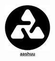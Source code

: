 <div align="center">

<img src="./public/aashuu/aashuuprofile.png" alt="aashuu" width="150" /><br>
<a href="https://www.ashutoshkumar.me/"><strong>aashuu</strong></a>

</div> 



